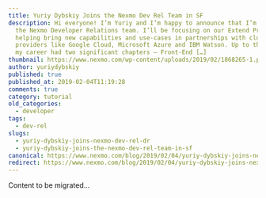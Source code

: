 ```yaml
---
title: Yuriy Dybskiy Joins the Nexmo Dev Rel Team in SF
description: Hi everyone! I’m Yuriy and I’m happy to announce that I’m joining
  the Nexmo Developer Relations team. I’ll be focusing on our Extend Program
  helping bring new capabilities and use-cases in partnerships with cloud
  providers like Google Cloud, Microsoft Azure and IBM Watson. Up to this point
  my career had two significant chapters – Front-End […]
thumbnail: https://www.nexmo.com/wp-content/uploads/2019/02/1868265-1.png
author: yuriydybskiy
published: true
published_at: 2019-02-04T11:19:28
comments: true
category: tutorial
old_categories:
  - developer
tags:
  - dev-rel
slugs:
  - yuriy-dybskiy-joins-nexmo-dev-rel-dr
  - yuriy-dybskiy-joins-the-nexmo-dev-rel-team-in-sf
canonical: https://www.nexmo.com/blog/2019/02/04/yuriy-dybskiy-joins-nexmo-dev-rel-dr
redirect: https://www.nexmo.com/blog/2019/02/04/yuriy-dybskiy-joins-nexmo-dev-rel-dr
---
```

Content to be migrated...